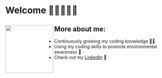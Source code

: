 # Welcome 👋🏼👩🏻‍💻   
                       


## More about me: <img align="left" width="150" height="150" src="https://user-images.githubusercontent.com/65522080/147528988-9d227428-8871-481d-b660-463a7a63b5a7.png">


- Continuously growing my coding knowledge ✍🏼
- Using my coding skills to promote environmental awareness 🌱
- Check out my <a href="https://www.linkedin.com/company/xyradaguilar/?viewAsMember=true">LinkedIn</a> 💼
 
